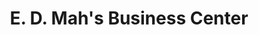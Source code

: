 ---
title: "E. D. Mah's Business Center"
url: /gbarnga/e-d-mahs-business-center/
shop: convenience
---
